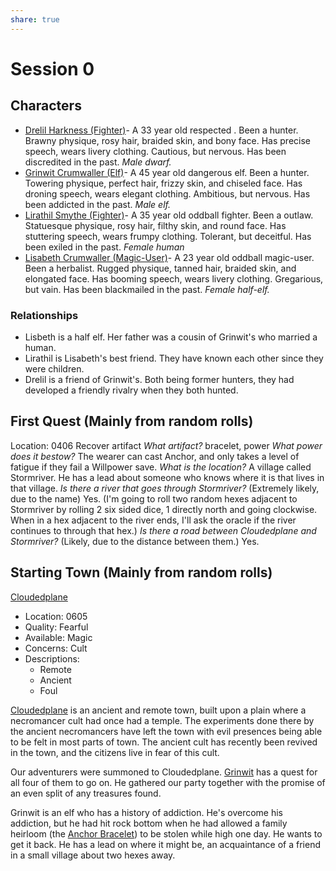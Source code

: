 ```yaml
---
share: true
---
```


# Session 0
## Characters
- [Drelil Harkness (Fighter)](../Player%20Characters/Drelil%20Harkness%20(Fighter).md)- A 33 year old respected . Been a hunter. Brawny physique, rosy hair, braided skin, and bony face. Has precise speech, wears livery clothing. Cautious, but nervous. Has been discredited in the past. *Male dwarf.*
- [Grinwit Crumwaller (Elf)](../Player%20Characters/Grinwit%20Crumwaller%20(Elf).md)- A 45 year old dangerous elf. Been a hunter. Towering physique, perfect hair, frizzy skin, and chiseled face. Has droning speech, wears elegant clothing. Ambitious, but nervous. Has been addicted in the past. *Male elf.*
- [Lirathil Smythe (Fighter)](../Player%20Characters/Lirathil%20Smythe%20(Fighter).md)- A 35 year old oddball fighter. Been a outlaw. Statuesque physique, rosy hair, filthy skin, and round face. Has stuttering speech, wears frumpy clothing. Tolerant, but deceitful. Has been exiled in the past. *Female human*
- [Lisabeth Crumwaller (Magic-User)](../Player%20Characters/Lisabeth%20Crumwaller%20(Magic-User).md)- A 23 year old oddball magic-user. Been a herbalist. Rugged physique, tanned hair, braided skin, and elongated face. Has booming speech, wears livery clothing. Gregarious, but vain. Has been blackmailed in the past. *Female half-elf.*

### Relationships

- Lisbeth is a half elf. Her father was a cousin of Grinwit's who married a human. 
- Lirathil is Lisabeth's best friend. They have known each other since they were children.
- Drelil is a friend of Grinwit's. Both being former hunters, they had developed a friendly rivalry when they both hunted.
## First Quest (Mainly from random rolls)
Location: 0406
Recover artifact
*What artifact?* bracelet, power
*What power does it bestow?* The wearer can cast Anchor, and only takes a level of fatigue if they fail a Willpower save.
*What is the location?* A village called Stormriver. He has a lead about someone who knows where it is that lives in that village.
*Is there a river that goes through Stormriver?* (Extremely likely, due to the name) Yes. (I'm going to roll two random hexes adjacent to Stormriver by rolling 2 six sided dice, 1 directly north and going clockwise. When in a hex adjacent to the river ends, I'll ask the oracle if the river continues to through that hex.)
*Is there a road between Cloudedplane and Stormriver?* (Likely, due to the distance between them.) Yes.
## Starting Town (Mainly from random rolls)
[Cloudedplane](../Wiki/Cloudedplane.md)
- Location: 0605
- Quality: Fearful
- Available: Magic
- Concerns: Cult 
- Descriptions:
  - Remote
  - Ancient
  - Foul

[Cloudedplane](../Wiki/Cloudedplane.md) is an ancient and remote town, built upon a plain where a necromancer cult had once had a temple. The experiments done there by the ancient necromancers have left the town with evil presences being able to be felt in most parts of town. The ancient cult has recently been revived in the town, and the citizens live in fear of this cult.

Our adventurers were summoned to Cloudedplane. [Grinwit](../Player%20Characters/Grinwit%20Crumwaller%20(Elf).md) has a quest for all four of them to go on. He gathered our party together with the promise of an even split of any treasures found.

Grinwit is an elf who has a history of addiction. He's overcome his addiction, but he had hit rock bottom when he had allowed a family heirloom (the [Anchor Bracelet](../Wiki/Anchor%20Bracelet.md)) to be stolen while high one day. He wants to get it back. He has a lead on where it might be, an acquaintance of a friend in a small village about two hexes away.